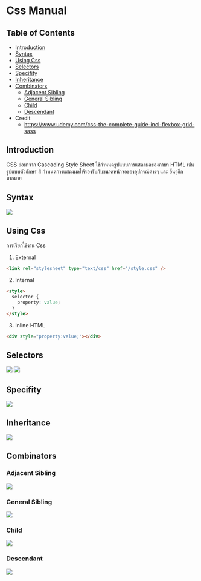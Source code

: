 # Css Manual

## Table of Contents

* [Introduction](#introduction)
* [Syntax](#syntax)
* [Using Css](#using-css)
* [Selectors](#selectors)
* [Specifity](#specifity)
* [Inheritance](#inheritance)
* [Combinators](#combinators)
  * [Adjacent Sibling](#adjacent-sibling)
  * [General Sibling](#general-sibling)
  * [Child](#child)
  * [Descendant](#descendant)
* Credit
  * https://www.udemy.com/css-the-complete-guide-incl-flexbox-grid-sass

## Introduction

CSS ย่อมาจาก Cascading Style Sheet ใช้กำหนดรูปแบบการแสดงผลของภาษา HTML เช่น รูปแบบตัวอักษร สี กำหนดการแสดงผลให้รองรับกับขนาดหน้าจอของอุปกรณ์ต่างๆ และ อื่นๆอีกมากมาย

## Syntax

<img src="https://github.com/yuttasakcom/css-manual/blob/master/img/syntax.png">

## Using Css

การเรียกใช้งาน Css

1.  External

```html
<link rel="stylesheet" type="text/css" href="/style.css" />
```

2.  Internal

```html
<style>
  selector {
    property: value;
  }
</style>
```

3.  Inline HTML

```html
<div style="property:value;"></div>
```

## Selectors

<img src="https://github.com/yuttasakcom/css-manual/blob/master/img/selectors.png">

<img src="https://github.com/yuttasakcom/css-manual/blob/master/img/selectors2.png">

## Specifity

<img src="https://github.com/yuttasakcom/css-manual/blob/master/img/specifity.png">

## Inheritance

<img src="https://github.com/yuttasakcom/css-manual/blob/master/img/inheritance.png">

## Combinators

### Adjacent Sibling

  <img src="https://github.com/yuttasakcom/css-manual/blob/master/img/adjacent-sibling.png">

### General Sibling

  <img src="https://github.com/yuttasakcom/css-manual/blob/master/img/general-sibling.png">

### Child

  <img src="https://github.com/yuttasakcom/css-manual/blob/master/img/child.png">
  
### Descendant
  <img src="https://github.com/yuttasakcom/css-manual/blob/master/img/descendant.png">

